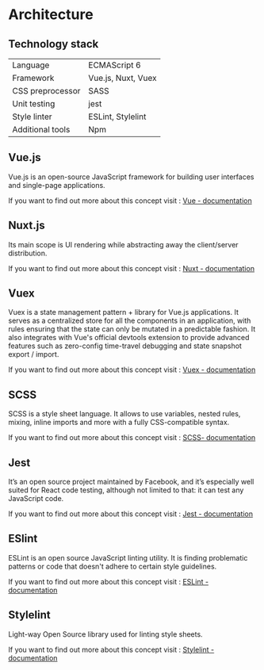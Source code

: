 # Architecture

## Technology stack

|   |        |
|------------------|-----------------------------------|
| Language         | ECMAScript 6                      |
| Framework        | Vue.js, Nuxt, Vuex                |
| CSS preprocessor | SASS                              |
| Unit testing     | jest                              |
| Style linter     | ESLint, Stylelint                 |
| Additional tools | Npm                               |

## Vue.js

Vue.js is an open-source JavaScript framework for building user interfaces and single-page applications.

If you want to find out more about this concept visit : [Vue - documentation](https://vuejs.org/v2/guide/)

## Nuxt.js

Its main scope is UI rendering while abstracting away the client/server distribution.

If you want to find out more about this concept visit : [Nuxt - documentation](https://nuxtjs.org/guide/)


## Vuex

Vuex is a state management pattern + library for Vue.js applications. It serves as a centralized store for all the components in an application, with rules ensuring that the state can only be mutated in a predictable fashion. It also integrates with Vue's official devtools extension to provide advanced features such as zero-config time-travel debugging and state snapshot export / import.

If you want to find out more about this concept visit : [Vuex - documentation](https://vuex.vuejs.org/)


## SCSS

SCSS is a style sheet language. It allows to use variables, nested rules, mixing, inline imports and more with a fully CSS-compatible syntax.

If you want to find out more about this concept visit : [SCSS- documentation](https://sass-lang.com/documentation/)


## Jest

It’s an open source project maintained by Facebook, and it’s especially well suited for React code testing, although not limited to that: it can test any JavaScript code.

If you want to find out more about this concept visit : [Jest - documentation](https://jestjs.io/docs/en/getting-started)

## ESlint

ESLint is an open source JavaScript linting utility. It is finding problematic patterns or code that doesn't adhere to certain style guidelines.

If you want to find out more about this concept visit : [ESLint - documentation](https://eslint.org/docs/user-guide/getting-started)

## Stylelint

Light-way Open Source library used for linting style sheets.

If you want to find out more about this concept visit : [Stylelint - documentation](https://stylelint.io/developer-guide/)

